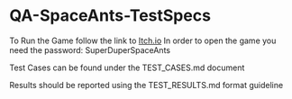 # QA-SpaceAnts-TestSpecs

To Run the Game follow the link to [Itch.io](https://iktos.itch.io/space-ants)
In order to open the game you need the password: SuperDuperSpaceAnts

Test Cases can be found under the TEST_CASES.md document

Results should be reported using the TEST_RESULTS.md format guideline